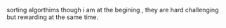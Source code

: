 sorting algorthims though i am at the begining , they are hard challenging but rewarding at the same time.
